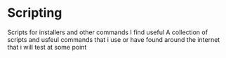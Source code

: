 # Scripting
Scripts for installers and other commands I find useful
A collection of scripts and usfeul commands that i use or have found around the internet that i will test at some point

